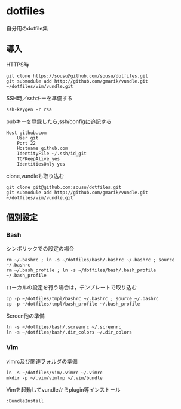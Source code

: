 
dotfiles
=========

自分用のdotfile集

## 導入

HTTPS時

    git clone https://sousu@github.com/sousu/dotfiles.git
    git submodule add http://github.com/gmarik/vundle.git ~/dotfiles/vim/vundle.git

SSH時／sshキーを準備する
 
    ssh-keygen -r rsa

pubキーを登録したら,ssh/configに追記する

    Host github.com
        User git
        Port 22
        Hostname github.com
        IdentityFile ~/.ssh/id_git
        TCPKeepAlive yes
        IdentitiesOnly yes

clone,vundleも取り込む

    git clone git@github.com:sousu/dotfiles.git
    git submodule add http://github.com/gmarik/vundle.git ~/dotfiles/vim/vundle.git


## 個別設定

### Bash

シンボリックでの設定の場合

    rm ~/.bashrc ; ln -s ~/dotfiles/bash/.bashrc ~/.bashrc ; source ~/.bashrc
    rm ~/.bash_profile ; ln -s ~/dotfiles/bash/.bash_profile ~/.bash_profile

ローカルの設定を行う場合は，テンプレートで取り込む

    cp -p ~/dotfiles/tmpl/bashrc ~/.bashrc ; source ~/.bashrc
    cp -p ~/dotfiles/tmpl/bash_profile ~/.bash_profile

Screen他の準備

    ln -s ~/dotfiles/bash/.screenrc ~/.screenrc
    ln -s ~/dotfiles/bash/.dir_colors ~/.dir_colors

### Vim

vimrc及び関連フォルダの準備

    ln -s ~/dotfiles/vim/.vimrc ~/.vimrc
    mkdir -p ~/.vim/vimtmp ~/.vim/bundle

Vimを起動してvundleからplugin等インストール

    :BundleInstall

